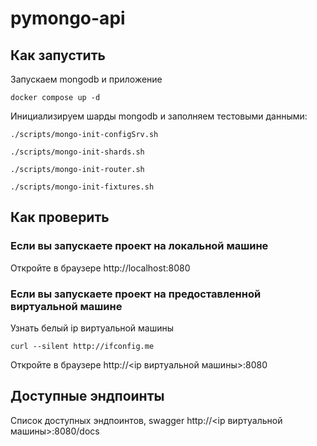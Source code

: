 # pymongo-api

## Как запустить

Запускаем mongodb и приложение

```shell
docker compose up -d
```

Инициализируем шарды mongodb и заполняем тестовыми данными:

```shell
./scripts/mongo-init-configSrv.sh
```

```shell
./scripts/mongo-init-shards.sh
```

```shell
./scripts/mongo-init-router.sh
```

```shell
./scripts/mongo-init-fixtures.sh
```

## Как проверить

### Если вы запускаете проект на локальной машине

Откройте в браузере http://localhost:8080

### Если вы запускаете проект на предоставленной виртуальной машине

Узнать белый ip виртуальной машины

```shell
curl --silent http://ifconfig.me
```

Откройте в браузере http://<ip виртуальной машины>:8080

## Доступные эндпоинты

Список доступных эндпоинтов, swagger http://<ip виртуальной машины>:8080/docs
